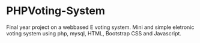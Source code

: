 # PHPVoting-System
Final year project on a webbased E voting system. Mini and simple eletronic voting system using php, mysql, HTML, Bootstrap CSS and Javascript.
